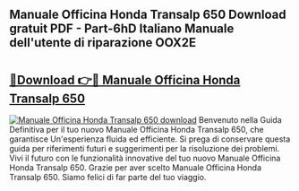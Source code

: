## Manuale Officina Honda Transalp 650 Download gratuit PDF - Part-6hD Italiano Manuale dell'utente di riparazione OOX2E

# <h2><a href="http://dffw0zn.blite.top/?on=Manuale+Officina+Honda+Transalp+650">🔗Download 👉🔴 Manuale Officina Honda Transalp 650</a></h2>

[![Manuale Officina Honda Transalp 650 download](https://i.imgur.com/lujVjoI.png)](http://dffw0zn.blite.top/?on=Manuale+Officina+Honda+Transalp+650)
Benvenuto nella Guida Definitiva per il tuo nuovo Manuale Officina Honda Transalp 650, che garantisce Un'esperienza fluida ed efficiente. Si prega di conservare questa guida per riferimenti futuri e suggerimenti per la risoluzione dei problemi. Vivi il futuro con le funzionalità innovative del tuo nuovo Manuale Officina Honda Transalp 650. Grazie per aver scelto Manuale Officina Honda Transalp 650. Siamo felici di far parte del tuo viaggio.
